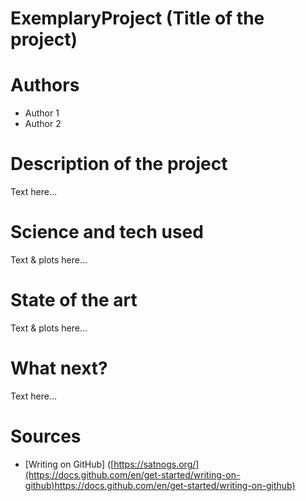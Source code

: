 # ExemplaryProject  (Title of the project)
# Authors 
- Author 1
- Author 2
# Description of the project 
Text here... 
# Science and tech used 
Text & plots here... 
# State of the art 
Text & plots here... 
# What next?
Text here... 
# Sources 
- [Writing on GitHub] ([https://satnogs.org/](https://docs.github.com/en/get-started/writing-on-github)https://docs.github.com/en/get-started/writing-on-github)
